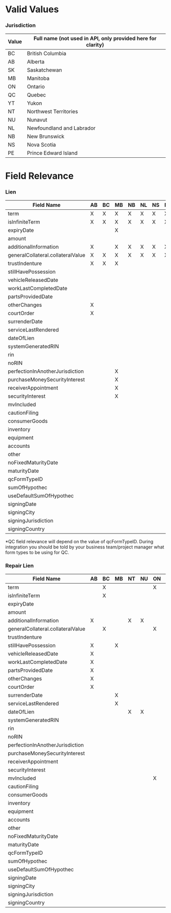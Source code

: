 # Valid Values
### Jurisdiction

| Value | Full name (not used in API, only provided here for clarity) |
| ----- | ----------------------------------------------------------- |
| BC | British Columbia |
| AB | Alberta |
| SK | Saskatchewan |
| MB | Manitoba |
| ON | Ontario |
| QC | Quebec |
| YT | Yukon |
| NT | Northwest Territories |
| NU | Nunavut |
| NL | Newfoundland and Labrador |
| NB | New Brunswick |
| NS | Nova Scotia |
| PE | Prince Edward Island |

# Field Relevance
### Lien
| Field Name | AB | BC | MB | NB | NL | NS | NT | NU | ON | PE | QC* | SK | YT |
|---|---|---|---|---|---|---|---|---|---|---|---|---|---|
| term | X | X | X | X | X | X | X | X | X | X | X | X | X | 
| isInfiniteTerm | X | X | X | X | X | X | X | X | X | X | X | X | X |
| expiryDate | | | X | | | | | | X | X | |
| amount | | | | | | | | | | | X | | |
| additionalInformation | X | | X | X | X | X | X | X | | X | X | | X |
| generalCollateral.collateralValue | X | X | X | X | X | X | X | X | X | X | X | X | X |
| trustIndenture | X | X | X | | | | | | | | | X | |
| stillHavePossession | | | | | | | | | | | | | |
| vehicleReleasedDate | | | | | | | | | | | | | |
| workLastCompletedDate | | | | | | | | | | | | | |
| partsProvidedDate | | | | | | | | | | | | | |
| otherChanges | X | | | | | | | | | | | | |
| courtOrder | X | | | | | | | | | | | | |
| surrenderDate | | | | | | | | | | | | | |
| serviceLastRendered | | | | | | | | | | | | | |
| dateOfLien | | | | | | | | | | | | | |
| systemGeneratedRIN | | | | | | | | | | | | X | |
| rin | | | | | | | | | | | | | X |
| noRIN | | | | | | | | | | | | X | |
| perfectionInAnotherJurisdiction | | | X | | | | | | | | | | |
| purchaseMoneySecurityInterest | | | X | | | | | | | | | | |
| receiverAppointment | | | X | | | | | | | | | | |
| securityInterest | | | X | | | | | | | | | | |
| mvIncluded | | | | | | | | | X | | | | |
| cautionFiling | | | | | | | | | X | | | | |
| consumerGoods | | | | | | | | | X | | | | |
| inventory | | | | | | | | | X | | | | |
| equipment | | | | | | | | | X | | | | |
| accounts | | | | | | | | | X | | | | |
| other | | | | | | | | | X | | | | |
| noFixedMaturityDate | | | | | | | | | X | | | | |
| maturityDate | | | | | | | | | X | | | | |
| qcFormTypeID | | | | | | | | | | | X | | |
| sumOfHypothec | | | | | | | | | | | X | | |
| useDefaultSumOfHypothec | | | | | | | | | | | X | | |
| signingDate | | | | | | | | | | | X | | |
| signingCity | | | | | | | | | | | X | | |
| signingJurisdiction | | | | | | | | | | | X | | |
| signingCountry | | | | | | | | | | | X | | |

\*QC field relevance will depend on the value of qcFormTypeID. During integration you should be told by your business team/project manager what form types to be using for QC.

### Repair Lien
| Field Name | AB | BC | MB | NT | NU | ON | SK | YT |
|---|---|---|---|---|---|---|---|---|
| term | | X | | | | X | X | |
| isInfiniteTerm | | X | | | | | X | |
| expiryDate | | | | | | | X | |
| amount | | | | | | | | |
| additionalInformation | X | | | X | X | | | X |
| generalCollateral.collateralValue | | X | | | | X | X | |
| trustIndenture | | | | | | | | |
| stillHavePossession | X | | X | | | | | |
| vehicleReleasedDate | X | | | | | | | |
| workLastCompletedDate | X | | | | | | | |
| partsProvidedDate | X | | | | | | | |
| otherChanges | X | | | | | | | |
| courtOrder | X | | | | | | | |
| surrenderDate | | | X | | | | | |
| serviceLastRendered | | | X | | | | | |
| dateOfLien | | | | X | X | | | X |
| systemGeneratedRIN | | | | | | | X | |
| rin | | | | | | | X | |
| noRIN | | | | | | | | |
| perfectionInAnotherJurisdiction | | | | | | | | |
| purchaseMoneySecurityInterest | | | | | | | | |
| receiverAppointment | | | | | | | | |
| securityInterest | | | | | | | | |
| mvIncluded | | | | | | X | | |
| cautionFiling | | | | | | | | |
| consumerGoods | | | | | | | | |
| inventory | | | | | | | | |
| equipment | | | | | | | | |
| accounts | | | | | | | | |
| other | | | | | | | | |
| noFixedMaturityDate | | | | | | | | |
| maturityDate | | | | | | | | |
| qcFormTypeID | | | | | | | | |
| sumOfHypothec | | | | | | | | |
| useDefaultSumOfHypothec | | | | | | | | |
| signingDate | | | | | | | | |
| signingCity | | | | | | | | |
| signingJurisdiction | | | | | | | | |
| signingCountry | | | | | | | | |
